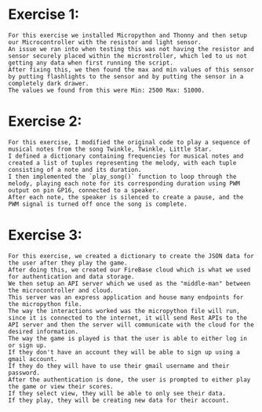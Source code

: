 # Exercise 1:

    For this exercise we installed Micropython and Thonny and then setup our Microcontroller with the resistor and light sensor. 
    An issue we ran into when testing this was not having the resistor and sensor securely placed within the microntroller, which led to us not getting any data when first running the script. 
    After fixing this, we then found the max and min values of this sensor by putting flashlights to the sensor and by putting the sensor in a completely dark drawer. 
    The values we found from this were Min: 2500 Max: 51000.

# Exercise 2:

    For this exercise, I modified the original code to play a sequence of musical notes from the song Twinkle, Twinkle, Little Star.
    I defined a dictionary containing frequencies for musical notes and created a list of tuples representing the melody, with each tuple consisting of a note and its duration.
    I then implemented the `play_song()` function to loop through the melody, playing each note for its corresponding duration using PWM output on pin GP16, connected to a speaker. 
    After each note, the speaker is silenced to create a pause, and the PWM signal is turned off once the song is complete.

# Exercise 3:

    For this exercise, we created a dictionary to create the JSON data for the user after they play the game. 
    After doing this, we created our FireBase cloud which is what we used for authentication and data storage.
    We then setup an API server which we used as the "middle-man" between the microcontroller and cloud.
    This server was an express application and house many endpoints for the micropython file.
    The way the interactions worked was the micropython file will run, since it is connected to the internet, it will send Rest APIs to the API server and then the server will communicate with the cloud for the desired information.
    The way the game is played is that the user is able to either log in or sign up. 
    If they don't have an account they will be able to sign up using a gmail account. 
    If they do they will have to use their gmail username and their password.
    After the authentication is done, the user is prompted to either play the game or view their scores. 
    If they select view, they will be able to only see their data.
    If they play, they will be creating new data for their account.

    
